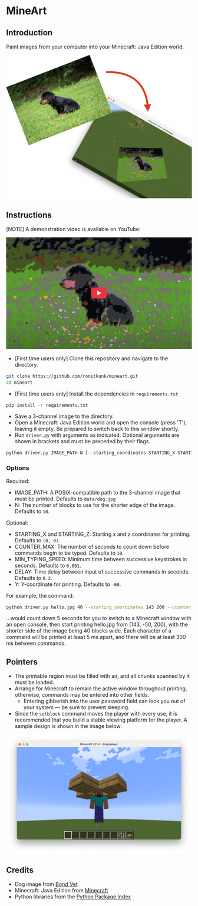 # MineArt

## Introduction
Paint images from your computer into your Minecraft: Java Edition world.

![MineArt banner](data/banner.png "MineArt Banner")

## Instructions
[NOTE] A demonstration video is available on YouTube:

[![IMAGE ALT TEXT](data/yt_thumbnail.png)](http://www.youtube.com/watch?v=_knGTZxzX70 "Video Title")

* [First time users only] Clone this repository and navigate to the directory.
```sh
git clone https://github.com/ronitkunk/mineart.git
cd mineart
```
* [First time users only] Install the dependencies in `requirements.txt`
```sh
pip install -r requirements.txt
```
* Save a 3-channel image to the directory.
* Open a Minecraft: Java Edition world and open the console (press 'T'), leaving it empty. Be prepared to switch back to this window shortly.
* Run `driver.py` with arguments as indicated. Optional arguments are shown in brackets and must be preceded by their flags.
```sh
python driver.py IMAGE_PATH N [--starting_coordinates STARTING_X STARTING_Z] [--counter_max COUNTER_MAX] [--min_typing_speed MIN_TYPING_SPEED] [--delay DELAY] [--y Y_COORDINATE]
```
### Options
Required:
* IMAGE_PATH: A POSIX-compatible path to the 3-channel image that must be printed. Defaults to `data/dog.jpg`
* N: The number of blocks to use for the shorter edge of the image. Defaults to `10`.

Optional:
* STARTING_X and STARTING_Z: Starting x and z coordinates for printing. Defaults to `(0, 0)`.
* COUNTER_MAX: The number of seconds to count down before commands begin to be typed. Defaults to `10`.
* MIN_TYPING_SPEED: Minimum time between successive keystrokes in seconds. Defaults to `0.001`.
* DELAY: Time delay between input of successive commands in seconds. Defaults to `0.2`.
* Y: Y-coordinate for printing. Defaults to `-60`.

For example, the command:
```sh
python driver.py hello.jpg 40 --starting_coordinates 143 200 --counter_max 5 --min_typing_speed 0.005 --delay 0.3 --y -50
```
...would count down 5 seconds for you to switch to a Minecraft window with an open console, then start printing hello.jpg from (143, -50, 200), with the shorter side of the image being 40 blocks wide. Each character of a command will be printed at least 5 ms apart, and there will be at least 300 ms between commands.

## Pointers
* The printable region must be filled with air, and all chunks spanned by it must be loaded.
* Arrange for Minecraft to remain the active window throughout printing, otherwise, commands may be entered into other fields.
    * Entering gibberish into the user password field can lock you out of your system — be sure to prevent sleeping.
* Since the `setblock` command moves the player with every use, it is recommended that you build a stable viewing platform for the player. A sample design is shown in the image below:

![Viewing platform](data/platform.png "Viewing Platform")

## Credits
* Dog image from [Bond Vet](https://bondvet.com/b/what-to-do-when-your-dog-wont-poop)
* Minecraft: Java Edition from [Minecraft](minecraft.net)
* Python libraries from the [Python Package Index](pypi.org)
